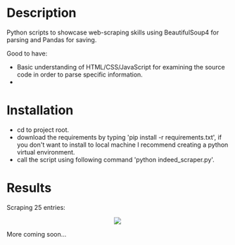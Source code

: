 # Description
Python scripts to showcase web-scraping skills using BeautifulSoup4 for parsing and Pandas for saving. 

Good to have:
- Basic understanding of HTML/CSS/JavaScript for examining the source code in order to parse specific information.
- 

# Installation
- cd to project root.
- download the requirements by typing 'pip install -r requirements.txt', if you don't want to install to local machine I recommend creating a python virtual environment.
- call the script using following command 'python indeed_scraper.py'.

# Results
Scraping 25 entries:
<p align="center">
  <img src="screenshots/result.PNG">
</p>


More coming soon...
